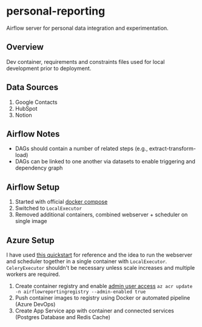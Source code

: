 # personal-reporting

Airflow server for personal data integration and experimentation.

## Overview

Dev container, requirements and constraints files used for local development prior to deployment.

## Data Sources

1. Google Contacts
2. HubSpot
3. Notion

## Airflow Notes

- DAGs should contain a number of related steps (e.g., extract-transform-load)
- DAGs can be linked to one another via datasets to enable triggering and dependency graph

## Airflow Setup

1. Started with official [docker compose](https://airflow.apache.org/docs/apache-airflow/stable/howto/docker-compose/index.html)
2. Switched to `LocalExecutor` 
3. Removed additional containers, combined webserver + scheduler on single image


## Azure Setup

I have used [this quickstart](https://github.com/savjani-zz/azure-quickstart-templates/tree/master/101-webapp-linux-airflow-postgresql) for reference and the idea to run the webserver and scheduler together in a single container with `LocalExecutor`. `CeleryExecutor` shouldn't be necessary unless scale increases and multiple workers are required.

1. Create container registry and enable [admin user access](https://learn.microsoft.com/en-us/azure/container-registry/container-registry-authentication?tabs=azure-cli#admin-account)
   `az acr update -n airflowreportingregistry --admin-enabled true`
2. Push container images to registry using Docker or automated pipeline (Azure DevOps)
3. Create App Service app with container and connected services (Postgres Database and Redis Cache)